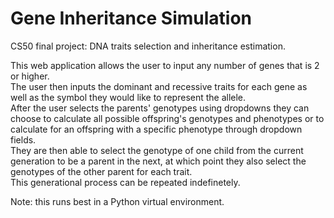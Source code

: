 # Gene Inheritance Simulation
CS50 final project: DNA traits selection and inheritance estimation.

This web application allows the user to input any number of genes that is 2 or higher.<br>The user then inputs the dominant and recessive traits for each gene as well as the symbol they would like to represent the allele.<br>After the user selects the parents' genotypes using dropdowns they can choose to calculate all possible offspring's genotypes and phenotypes or to calculate for an offspring with a specific phenotype through dropdown fields.<br>They are then able to select the genotype of one child from the current generation to be a parent in the next, at which point they also select the genotypes of the other parent for each trait.<br>This generational process can be repeated indefinetely.

Note: this runs best in a Python virtual environment.

